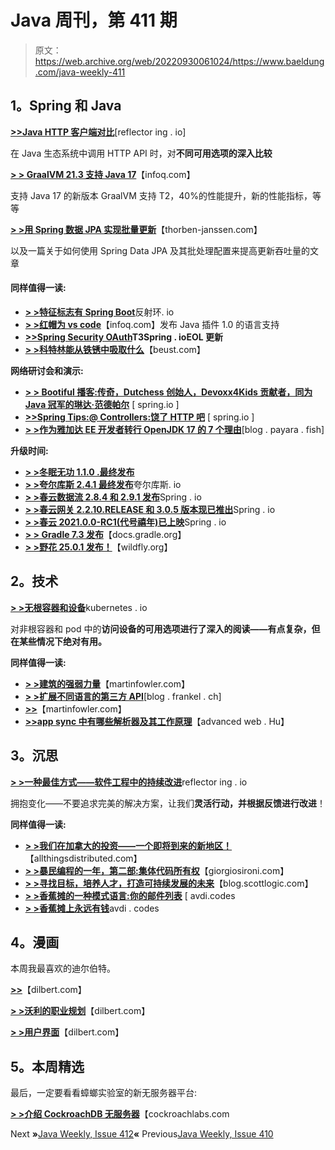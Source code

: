 # Java 周刊，第 411 期

> 原文：<https://web.archive.org/web/20220930061024/https://www.baeldung.com/java-weekly-411>

## **1。Spring 和 Java**

[**>>Java HTTP 客户端对比**](https://web.archive.org/web/20220626110010/https://reflectoring.io/comparison-of-java-http-clients/)[reflector ing . io]

在 Java 生态系统中调用 HTTP API 时，对**不同可用选项的深入比较**

[**> > GraalVM 21.3 支持 Java 17**](https://web.archive.org/web/20220626110010/https://www.infoq.com/news/2021/11/graalvm-21-3-java-17/)【infoq.com】

支持 Java 17 的新版本 GraalVM 支持 T2，40%的性能提升，新的性能指标，等等

[**> >用 Spring 数据 JPA 实现批量更新**](https://web.archive.org/web/20220626110010/https://thorben-janssen.com/implementing-bulk-updates-with-spring-data-jpa/)【thorben-janssen.com】

以及一篇关于如何使用 Spring Data JPA 及其批处理配置来提高更新吞吐量的文章

#### **同样值得一读:**

*   [**> >特征标志有 Spring Boot**](https://web.archive.org/web/20220626110010/https://reflectoring.io/spring-boot-feature-flags/)反射环. io
*   [**> >红帽为 vs code**](https://web.archive.org/web/20220626110010/https://www.infoq.com/news/2021/11/java-plugin-version-1-vscode/)【infoq.com】发布 Java 插件 1.0 的语言支持
*   **[>>Spring Security OAuth](https://web.archive.org/web/20220626110010/https://spring.io/blog/2021/11/08/update-on-eol-for-spring-security-oauth)T3Spring . ioEOL 更新**
*   [**> >科特林能从铁锈中吸取什么**](https://web.archive.org/web/20220626110010/https://www.beust.com/weblog/2021/11/09/what-kotlin-could-learn-from-rust/)【beust.com】

**网络研讨会和演示:**

*   [**> > Bootiful 播客:传奇，Dutchess 创始人，Devoxx4Kids 贡献者，同为 Java 冠军的琳达·范德帕尔**](https://web.archive.org/web/20220626110010/https://spring.io/blog/2021/11/04/bootiful-podcast-legend-dutchess-founder-devoxx4kids-contributor-and-fellow-java-champion-linda-van-der-pal) [ spring.io ]
*   [**>>Spring Tips:@ Controllers:饶了 HTTP 吧**](https://web.archive.org/web/20220626110010/https://spring.io/blog/2021/11/03/spring-tips-controllers-give-http-a-rest) [ spring.io ]
*   [**> >作为雅加达 EE 开发者转行 OpenJDK 17 的 7 个理由**](https://web.archive.org/web/20220626110010/https://blog.payara.fish/switch-to-open-jdk-as-a-jakarta-ee-developer)[blog . payara . fish]

**升级时间:**

*   [**> >冬眠无功 1.1.0 .最终发布**](https://web.archive.org/web/20220626110010/https://in.relation.to/2021/11/09/hibernate-reactive-1_1_0_Final/)
*   [**> >夸尔库斯 2.4.1 最终发布**](https://web.archive.org/web/20220626110010/https://quarkus.io/blog/quarkus-2-4-1-final-released/)夸尔库斯. io
*   [**> >春云数据流 2.8.4 和 2.9.1 发布**](https://web.archive.org/web/20220626110010/https://spring.io/blog/2021/11/05/spring-cloud-data-flow-2-8-4-and-2-9-1-released)Spring . io
*   [**> >春云网关 2.2.10.RELEASE 和 3.0.5 版本现已推出**](https://web.archive.org/web/20220626110010/https://spring.io/blog/2021/11/04/spring-cloud-gateway-versions-2-2-10-release-and-3-0-5-are-now-available)Spring . io
*   [**> >春云 2021.0.0-RC1(代号禧年)已上映**](https://web.archive.org/web/20220626110010/https://spring.io/blog/2021/11/03/spring-cloud-2021-0-0-rc1-codename-jubilee-has-been-released)Spring . io
*   [**> > Gradle 7.3 发布**](https://web.archive.org/web/20220626110010/https://docs.gradle.org/7.3/release-notes.html)【docs.gradle.org】
*   [**> >野花 25.0.1 发布！**](https://web.archive.org/web/20220626110010/https://www.wildfly.org//news/2021/11/04/WildFly2501-Released/)【wildfly.org】

## **2。技术**

[**> >无根容器和设备**](https://web.archive.org/web/20220626110010/https://kubernetes.io/blog/2021/11/09/non-root-containers-and-devices/)kubernetes . io

对非根容器和 pod 中的**访问设备的可用选项进行了深入的阅读——有点复杂，但在某些情况下绝对有用。**

**同样值得一读:**

*   [**> >建筑的强弱力量**](https://web.archive.org/web/20220626110010/https://martinfowler.com/articles/strong-weak-arch.html)【martinfowler.com】
*   [**> >扩展不同语言的第三方 API**](https://web.archive.org/web/20220626110010/https://blog.frankel.ch/extending-third-party-apis/)[blog . frankel . ch]
*   [**>>**](https://web.archive.org/web/20220626110010/https://martinfowler.com/articles/devops-compliance.html)【martinfowler.com】
*   [**>>app sync 中有哪些解析器及其工作原理**](https://web.archive.org/web/20220626110010/https://advancedweb.hu/what-are-resolvers-in-appsync-and-how-they-work/)【advanced web . Hu】

## **3。沉思**

[**> >一种最佳方式——软件工程中的持续改进**](https://web.archive.org/web/20220626110010/https://reflectoring.io/one-best-way/)reflector ing . io

拥抱变化——不要追求完美的解决方案，让我们**灵活行动，并根据反馈进行改进**！

**同样值得一读:**

*   [**> >我们在加拿大的投资——一个即将到来的新地区！**](https://web.archive.org/web/20220626110010/https://www.allthingsdistributed.com/2021/11/announcing-aws-canada-west-region.html)【allthingsdistributed.com】
*   [**> >暴民编程的一年，第二部:集体代码所有权**](https://web.archive.org/web/20220626110010/https://www.giorgiosironi.com/2021/11/a-year-of-mob-programming-part-2.html)【giorgiosironi.com】
*   [**> >寻找目标，培养人才，打造可持续发展的未来**](https://web.archive.org/web/20220626110010/https://blog.scottlogic.com/2021/11/05/On-finding-purpose-nurturing-talent-and-building-a-sustainable-future.html)【blog.scottlogic.com】
*   [**> >香蕉摊的一种模式语言:你的邮件列表**](https://web.archive.org/web/20220626110010/https://avdi.codes/your-mailing-list/) [ avdi.codes
*   [**> >香蕉摊上永远有钱**](https://web.archive.org/web/20220626110010/https://avdi.codes/the-banana-stand/)avdi . codes

## **4。漫画**

本周我最喜欢的迪尔伯特。

[**>>**](https://web.archive.org/web/20220626110010/https://dilbert.com/strip/2021-11-09)【dilbert.com】

[**> >沃利的职业规划**](https://web.archive.org/web/20220626110010/https://dilbert.com/strip/2021-11-06)【dilbert.com】

[**> >用户界面**](https://web.archive.org/web/20220626110010/https://dilbert.com/strip/2021-11-05)【dilbert.com】

## **5。本周精选**

最后，一定要看看蟑螂实验室的新无服务器平台:

**[> >介绍 CockroachDB 无服务器](/web/20220626110010/https://www.baeldung.com/cockroach-serverless-2)**【cockroachlabs.com

Next **»**[Java Weekly, Issue 412](/web/20220626110010/https://www.baeldung.com/java-weekly-412)**«** Previous[Java Weekly, Issue 410](/web/20220626110010/https://www.baeldung.com/java-weekly-410)